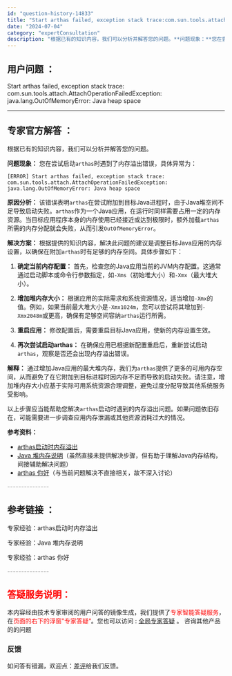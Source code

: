 ```yaml
---
id: "question-history-14833"
title: "Start arthas failed, exception stack trace:com.sun.tools.attach"
date: "2024-07-04"
category: "expertConsultation"
description: "根据已有的知识内容，我们可以分析并解答您的问题。**问题现象：**您在尝试启动`arthas`时遇到了内存溢出错误，具体异常为：```[ERROR] Start arthas failed, exception stack trace:com.sun.tools.attach.AttachOpera"
---
```


## 用户问题 ：

Start arthas failed, exception stack trace:
com.sun.tools.attach.AttachOperationFailedException: java.lang.OutOfMemoryError: Java heap space

---

## 专家官方解答 ：

根据已有的知识内容，我们可以分析并解答您的问题。

**问题现象：**
您在尝试启动`arthas`时遇到了内存溢出错误，具体异常为：

```
[ERROR] Start arthas failed, exception stack trace:
com.sun.tools.attach.AttachOperationFailedException: java.lang.OutOfMemoryError: Java heap space
```

**原因分析：**
该错误表明`arthas`在尝试附加到目标Java进程时，由于Java堆空间不足导致启动失败。`arthas`作为一个Java应用，在运行时同样需要占用一定的内存资源。当目标应用程序本身的内存使用已经接近或达到极限时，额外加载`arthas`所需的内存分配就会失败，从而引发`OutOfMemoryError`。

**解决方案：**
根据提供的知识内容，解决此问题的建议是调整目标Java应用的内存设置，以确保在附加`arthas`时有足够的内存空间。具体步骤如下：

1. **确定当前内存配置：** 首先，检查您的Java应用当前的JVM内存配置。这通常通过启动脚本或命令行参数指定，如`-Xms`（初始堆大小）和`-Xmx`（最大堆大小）。

2. **增加堆内存大小：** 根据应用的实际需求和系统资源情况，适当增加`-Xmx`的值。例如，如果当前最大堆大小是`-Xmx1024m`，您可以尝试将其增加到`-Xmx2048m`或更高，确保有足够空间容纳`arthas`运行所需。

3. **重启应用：** 修改配置后，需要重启目标Java应用，使新的内存设置生效。

4. **再次尝试启动arthas：** 在确保应用已根据新配置重启后，重新尝试启动`arthas`，观察是否还会出现内存溢出错误。

**解释：**
通过增加Java应用的最大堆内存，我们为`arthas`提供了更多的可用内存空间，从而避免了在它附加到目标进程时因内存不足而导致的启动失败。请注意，增加堆内存大小应基于实际可用系统资源合理调整，避免过度分配导致其他系统服务受影响。

以上步骤应当能帮助您解决`arthas`启动时遇到的内存溢出问题。如果问题依旧存在，可能需要进一步调查应用内存泄漏或其他资源消耗过大的情况。

**参考资料：**

- [arthas启动时内存溢出](#prswg)
- [Java 堆内存说明](#C9l1i)（虽然直接未提供解决步骤，但有助于理解Java内存结构，间接辅助解决问题）
- [arthas 你好](#CA3TJ)（与当前问题解决不直接相关，故不深入讨论）

<font color="#949494">---------------</font>

## 参考链接 ：

专家经验：arthas启动时内存溢出

专家经验：Java 堆内存说明

专家经验：arthas 你好

<font color="#949494">---------------</font>

## <font color="#FF0000">答疑服务说明：</font>

本内容经由技术专家审阅的用户问答的镜像生成，我们提供了<font color="#FF0000">专家智能答疑服务</font>，在<font color="#FF0000">页面的右下的浮窗”专家答疑“</font>。您也可以访问 : [全局专家答疑](https://answer.opensource.alibaba.com/docs/intro) 。 咨询其他产品的的问题

### 反馈

如问答有错漏，欢迎点：[差评](https://ai.nacos.io/user/feedbackByEnhancerGradePOJOID?enhancerGradePOJOId=16081)给我们反馈。
